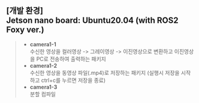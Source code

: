 ## [개발 환경] <br/> Jetson nano board: Ubuntu20.04 (with ROS2 Foxy ver.)

> - **camera1-1**   
> 수신한 영상을 컬러영상 -> 그레이영상 -> 이진영상으로 변환하고 이진영상을 PC로 전송하여 출력하는 패키지
> - **camera1-2**   
> 수신한 영상을 동영상 파일(.mp4)로 저장하는 패키지 (실행시 저장을 시작하고 ctrl+c를 누르면 저장을 종료)
> - **camera1-3**   
> 분할 컴파일

